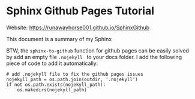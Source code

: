 # Sphinx Github Pages Tutorial	

 Website:  https://runawayhorse001.github.io/SphinxGithub


 This document is a summary of my Sphinx 


BTW, the ``sphinx-to-github`` function for github pages  can be easily solved by add  an empty file ``.nojekyll ``  to your docs folder.  I add the following piece of code to add it automatically: 


```
# add .nojekyll file to fix the github pages issues
nojekyll_path = os.path.join(outdir, '.nojekyll')
if not os.path.exists(nojekyll_path):
    os.makedirs(nojekyll_path)

```